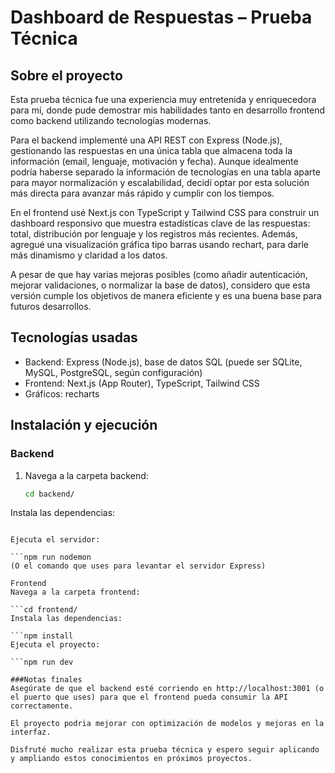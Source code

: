 # Dashboard de Respuestas – Prueba Técnica

## Sobre el proyecto

Esta prueba técnica fue una experiencia muy entretenida y enriquecedora para mí, donde pude demostrar mis habilidades tanto en desarrollo frontend como backend utilizando tecnologías modernas.

Para el backend implementé una API REST con Express (Node.js), gestionando las respuestas en una única tabla que almacena toda la información (email, lenguaje, motivación y fecha). Aunque idealmente podría haberse separado la información de tecnologías en una tabla aparte para mayor normalización y escalabilidad, decidí optar por esta solución más directa para avanzar más rápido y cumplir con los tiempos.

En el frontend usé Next.js con TypeScript y Tailwind CSS para construir un dashboard responsivo que muestra estadísticas clave de las respuestas: total, distribución por lenguaje y los registros más recientes. Además, agregué una visualización gráfica tipo barras usando rechart, para darle más dinamismo y claridad a los datos.

A pesar de que hay varias mejoras posibles (como añadir autenticación, mejorar validaciones, o normalizar la base de datos), considero que esta versión cumple los objetivos de manera eficiente y es una buena base para futuros desarrollos.

## Tecnologías usadas

- Backend: Express (Node.js), base de datos SQL (puede ser SQLite, MySQL, PostgreSQL, según configuración)
- Frontend: Next.js (App Router), TypeScript, Tailwind CSS
- Gráficos: recharts

## Instalación y ejecución

### Backend

1. Navega a la carpeta backend:

   ```bash
   cd backend/

Instala las dependencias:

```npm install

Ejecuta el servidor:

```npm run nodemon
(O el comando que uses para levantar el servidor Express)

Frontend
Navega a la carpeta frontend:

```cd frontend/
Instala las dependencias:

```npm install
Ejecuta el proyecto:

```npm run dev

###Notas finales
Asegúrate de que el backend esté corriendo en http://localhost:3001 (o el puerto que uses) para que el frontend pueda consumir la API correctamente.

El proyecto podria mejorar con optimización de modelos y mejoras en la interfaz.

Disfruté mucho realizar esta prueba técnica y espero seguir aplicando y ampliando estos conocimientos en próximos proyectos.

